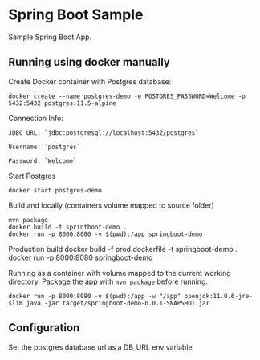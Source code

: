 # Spring Boot Sample

Sample Spring Boot App.


## Running using docker manually

Create Docker container with Postgres database:

    docker create --name postgres-demo -e POSTGRES_PASSWORD=Welcome -p 5432:5432 postgres:11.5-alpine

Connection Info:

    JDBC URL: `jdbc:postgresql://localhost:5432/postgres`

    Username: `postgres`

    Password: `Welcome`

Start Postgres

    docker start postgres-demo

 Build and locally (containers volume mapped to source folder)
    
    mvn package
    docker build -t sprintboot-demo .
    docker run -p 8000:8080 -v $(pwd):/app springboot-demo

Production build
    docker build -f prod.dockerfile -t springboot-demo .
    docker run -p 8000:8080 springboot-demo
    
Running as a container with volume mapped to the current working directory. Package the app with `mvn package` before running.

    docker run -p 8000:8080 -v $(pwd):/app -w "/app" openjdk:11.0.6-jre-slim java -jar target/springboot-demo-0.0.1-SNAPSHOT.jar


    
## Configuration

Set the postgres database url as a DB_URL env variable